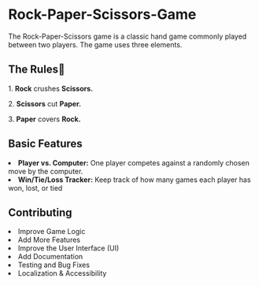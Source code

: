 # Rock-Paper-Scissors-Game
<p>The Rock-Paper-Scissors game is a classic hand game commonly played between two players. 
  The game uses three elements.</p>
  <h2>The Rules🚨</h2>
  <p> 1. <b>Rock</b> crushes <b>Scissors.</b></p>
  <p> 2. <b>Scissors</b> cut <b>Paper.</b></p>
  <p> 3. <b>Paper</b> covers <b>Rock.</b></p>
  
  <h2>Basic Features</h2>
  <li><b><span>Player vs. Computer:</span></span></b> One player competes against a randomly chosen move by the computer.</li>
  <li><b><span>Win/Tie/Loss Tracker:</span></b> Keep track of how many games each player has won, lost, or tied </li>

  <h2>Contributing</h2>
  <li>Improve Game Logic</li>
  <li> Add More Features</li>
  <li>Improve the User Interface (UI)</li>
  <li>Add Documentation</li>
  <li>Testing and Bug Fixes</li>
  <li>Localization & Accessibility</li>
  
  
